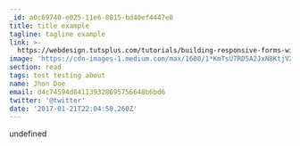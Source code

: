 ```yaml
---
_id: a0c69740-e025-11e6-8015-bd40ef4447e0
title: title example
tagline: tagline example
link: >-
  https://webdesign.tutsplus.com/tutorials/building-responsive-forms-with-flexbox--cms-26767
image: 'https://cdn-images-1.medium.com/max/1600/1*KmTsU7RD5A2JxN8KtjVZ9w.png'
section: read
tags: test testing about
name: Jhon Doe
email: d4c74594d841139328695756648b6bd6
twitter: '@twitter'
date: '2017-01-21T22:04:50.260Z'
---
```

undefined
